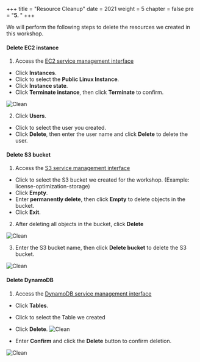 +++
title = "Resource Cleanup"
date = 2021
weight = 5
chapter = false
pre = "<b>5. </b>"
+++

We will perform the following steps to delete the resources we created in this workshop.

#### Delete EC2 instance

1. Access the [EC2 service management interface](https://console.aws.amazon.com/ec2/v2/home)
  + Click **Instances**.
  + Click to select the **Public Linux Instance**. 
  + Click **Instance state**.
  + Click **Terminate instance**, then click **Terminate** to confirm.
  
![Clean](/images/5.Cleanup/01-Clean.png)

2. Click **Users**.
  + Click to select the user you created.
  + Click **Delete**, then enter the user name and click **Delete** to delete the user.

#### Delete S3 bucket

1. Access the [S3 service management interface](https://s3.console.aws.amazon.com/s3/home)
  + Click to select the S3 bucket we created for the workshop. (Example: license-optimization-storage)
  + Click **Empty**.
  + Enter **permanently delete**, then click **Empty** to delete objects in the bucket.
  + Click **Exit**.

2. After deleting all objects in the bucket, click **Delete**

![Clean](/images/5.Cleanup/02-Clean.png)

3. Enter the S3 bucket name, then click **Delete bucket** to delete the S3 bucket.

![Clean](/images/5.Cleanup/03-Clean.png)

#### Delete DynamoDB

1. Access the [DynamoDB service management interface](https://us-east-1.console.aws.amazon.com/dynamodbv2/home)
  + Click **Tables**.
  + Click to select the Table we created
  + Click **Delete**.
![Clean](/images/5.Cleanup/04-Clean.png)

  + Enter **Confirm** and click the **Delete** button to confirm deletion.

![Clean](/images/5.Cleanup/05-Clean.png)